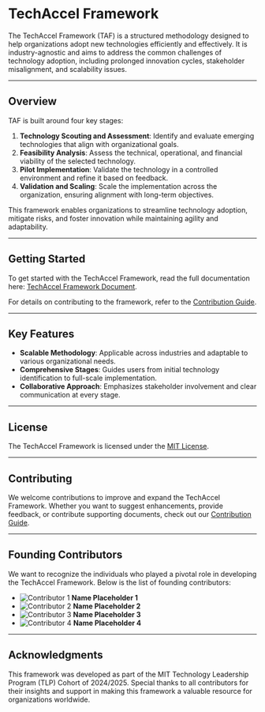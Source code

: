 
# TechAccel Framework

The TechAccel Framework (TAF) is a structured methodology designed to help organizations adopt new technologies efficiently and effectively. It is industry-agnostic and aims to address the common challenges of technology adoption, including prolonged innovation cycles, stakeholder misalignment, and scalability issues.

---

## Overview

TAF is built around four key stages:
1. **Technology Scouting and Assessment**: Identify and evaluate emerging technologies that align with organizational goals.
2. **Feasibility Analysis**: Assess the technical, operational, and financial viability of the selected technology.
3. **Pilot Implementation**: Validate the technology in a controlled environment and refine it based on feedback.
4. **Validation and Scaling**: Scale the implementation across the organization, ensuring alignment with long-term objectives.

This framework enables organizations to streamline technology adoption, mitigate risks, and foster innovation while maintaining agility and adaptability.

---

## Getting Started

To get started with the TechAccel Framework, read the full documentation here:
[TechAccel Framework Document](https://github.com/danielcbright/TechAccel/blob/initial_branch/techaccel_framework.md).

For details on contributing to the framework, refer to the [Contribution Guide](./CONTRIBUTING.md).

---

## Key Features
- **Scalable Methodology**: Applicable across industries and adaptable to various organizational needs.
- **Comprehensive Stages**: Guides users from initial technology identification to full-scale implementation.
- **Collaborative Approach**: Emphasizes stakeholder involvement and clear communication at every stage.

---

## License

The TechAccel Framework is licensed under the [MIT License](./LICENSE.md).

---

## Contributing

We welcome contributions to improve and expand the TechAccel Framework. Whether you want to suggest enhancements, provide feedback, or contribute supporting documents, check out our [Contribution Guide](./CONTRIBUTING.md).

---

## Founding Contributors

We want to recognize the individuals who played a pivotal role in developing the TechAccel Framework. Below is the list of founding contributors:

- ![Contributor 1](./images/contributor1.jpg) **Name Placeholder 1**
- ![Contributor 2](./images/contributor2.jpg) **Name Placeholder 2**
- ![Contributor 3](./images/contributor3.jpg) **Name Placeholder 3**
- ![Contributor 4](./images/contributor4.jpg) **Name Placeholder 4**

---

## Acknowledgments

This framework was developed as part of the MIT Technology Leadership Program (TLP) Cohort of 2024/2025. Special thanks to all contributors for their insights and support in making this framework a valuable resource for organizations worldwide.

